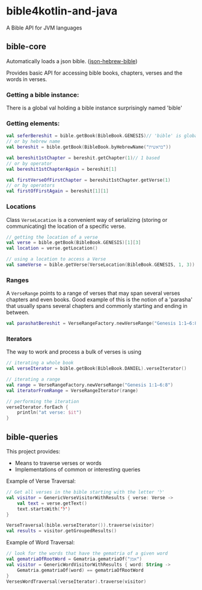 # bible4kotlin-and-java
A Bible API for JVM languages

## bible-core
Automatically loads a json bible. ([json-hebrew-bible](https://github.com/dannyor/json-hebrew-bible))

Provides basic API for accessing bible books, chapters, verses and the words in verses.

### Getting a bible instance:
There is a global val holding a bible instance surprisingly named 'bible'

### Getting elements:
```kotlin
val seferBereshit = bible.getBook(BibleBook.GENESIS)// 'bible' is global
// or by hebrew name
val bereshit = bible.getBook(BibleBook.byHebrewName("בראשית"))

val bereshit1stChapter = bereshit.getChapter(1)// 1 based
// or by operator
val bereshit1stChapterAgain = bereshit[1]

val firstVerseOfFirstChapter = bereshit1stChapter.getVerse(1)
// or by operators
val firstOfFirstAgain = bereshit[1][1]
```

### Locations
Class ```VerseLocation``` is a convenient way of serializing (storing or communicating) 
the location of a specific verse. 
```kotlin
// getting the location of a verse
val verse = bible.getBook(BibleBook.GENESIS)[1][3]
val location = verse.getLocation()

// using a location to access a Verse
val sameVerse = bible.getVerse(VerseLocation(BibleBook.GENESIS, 1, 3))
```

### Ranges
A ```VerseRange``` points to a range of verses that may span several verses
chapters and even books.
Good example of this is the notion of a 'parasha' that usually 
spans several chapters and commonly starting and ending in between.
```kotlin
val parashatBereshit = VerseRangeFactory.newVerseRange("Genesis 1:1–6:8")
```

### Iterators
The way to work and process a bulk of verses is using
```kotlin
// iterating a whole book
val verseIterator = bible.getBook(BibleBook.DANIEL).verseIterator()

// iterating a range
val range = VerseRangeFactory.newVerseRange("Genesis 1:1–6:8")
val iteratorFromRange = VerseRangeIterator(range)

// performing the iteration
verseIterator.forEach {
    println("at verse: $it")
}
```

## bible-queries
This project provides:
- Means to traverse verses or words
- Implementations of common or interesting queries

Example of Verse Traversal:
```kotlin
// Get all verses in the bible starting with the letter 'ל'
val visitor = GenericVerseVisitorWithResults { verse: Verse ->
    val text = verse.getText()
    text.startsWith('ל')
}

VerseTraversal(bible.verseIterator()).traverse(visitor)
val results = visitor.getGroupedResults()
```

Example of Word Traversal:
```kotlin
// look for the words that have the gematria of a given word
val gematriaOfRootWord = Gematria.gematriaOf("אמן")
val visitor = GenericWordVisitorWithResults { word: String ->
    Gematria.gematriaOf(word) == gematriaOfRootWord
}
VersesWordTraversal(verseIterator).traverse(visitor)
```




